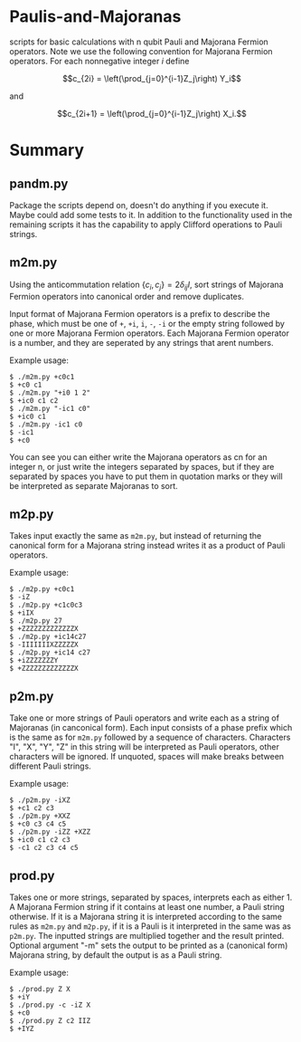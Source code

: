 # Paulis-and-Majoranas
scripts for basic calculations with n qubit Pauli and Majorana Fermion operators. Note we use the following convention for Majorana Fermion operators. For each nonnegative integer $i$ define

$$c_{2i} = \left(\prod_{j=0}^{i-1}Z_j\right) Y_i$$ 

and 

$$c_{2i+1} = \left(\prod_{j=0}^{i-1}Z_j\right) X_i.$$

# Summary
## pandm.py
Package the scripts depend on, doesn't do anything if you execute it. Maybe could add some tests to it. In addition to the functionality used in the remaining scripts it has the capability to apply Clifford operations to Pauli strings.

## m2m.py 
Using the anticommutation relation $\{c_i, c_j\} = 2 \delta_{ij} I$, sort strings of Majorana Fermion operators into canonical order and remove duplicates.

Input format of Majorana Fermion operators is a prefix to describe the phase, which must be one of `+`, `+i`, `i`, `-`, `-i` or the empty string followed by one or more Majorana Fermion operators. Each Majorana Fermion operator is a number, and they are seperated by any strings that arent numbers. 

Example usage:
```
$ ./m2m.py +c0c1
$ +c0 c1
$ ./m2m.py "+i0 1 2"
$ +ic0 c1 c2
$ ./m2m.py "-ic1 c0"
$ +ic0 c1
$ ./m2m.py -ic1 c0
$ -ic1
$ +c0
```

You can see you can either write the Majorana operators as cn for an integer n, or just write the integers separated by spaces, but if they are separated by spaces you have to put them in quotation marks or they will be interpreted as separate Majoranas to sort.

## m2p.py 
Takes input exactly the same as `m2m.py`, but instead of returning the canonical form for a Majorana string instead writes it as a product of Pauli operators.

Example usage:
```
$ ./m2p.py +c0c1
$ -iZ
$ ./m2p.py +c1c0c3
$ +iIX
$ ./m2p.py 27
$ +ZZZZZZZZZZZZZX
$ ./m2p.py +ic14c27
$ -IIIIIIIXZZZZZX
$ ./m2p.py +ic14 c27
$ +iZZZZZZZY
$ +ZZZZZZZZZZZZZX
```

## p2m.py
Take one or more strings of Pauli operators and write each as a string of Majoranas (in canconical form). Each input consists of a phase prefix which is the same as for `m2m.py` followed by a sequence of characters. Characters "I", "X", "Y", "Z" in this string will be interpreted as Pauli operators, other characters will be ignored. If unquoted, spaces will make breaks between different Pauli strings.

Example usage:
```
$ ./p2m.py -iXZ
$ +c1 c2 c3
$ ./p2m.py +XXZ
$ +c0 c3 c4 c5
$ ./p2m.py -iZZ +XZZ
$ +ic0 c1 c2 c3
$ -c1 c2 c3 c4 c5
```

## prod.py

Takes one or more strings, separated by spaces, interprets each as either 1. A Majorana Fermion string if it contains at least one number, a Pauli string otherwise. If it is a Majorana string it is interpreted according to the same rules as `m2m.py` and `m2p.py`, if it is a Pauli is it interpreted in the same was as `p2m.py`. The inputted strings are multiplied together and the result printed. Optional argument "-m" sets the output to be printed as a (canonical form) Majorana string, by default the output is as a Pauli string.

Example usage:
```
$ ./prod.py Z X
$ +iY
$ ./prod.py -c -iZ X
$ +c0
$ ./prod.py Z c2 IIZ
$ +IYZ
```
